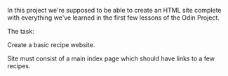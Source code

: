 In this project we're supposed to be able to create an HTML site complete with everything we've learned in the first few lessons of the Odin Project.

The task:

Create a basic recipe website.

Site must consist of a main index page which should have links to a few recipes.